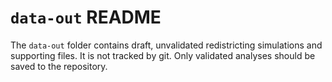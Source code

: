 # `data-out` README

The `data-out` folder contains draft, unvalidated redistricting simulations and supporting files.
It is not tracked by git.  Only validated analyses should be saved to the repository.

